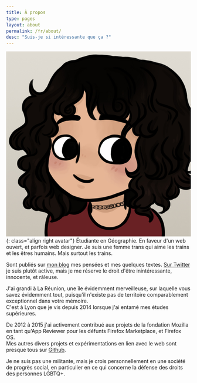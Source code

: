 ```yaml
---
title: À propos
type: pages
layout: about
permalink: /fr/about/
desc: "Suis-je si intéressante que ça ?"
---
```

![Ma tête toute fière. Ou quelque chose du genre.](/images/layout/logos/byIndy-@Trefle_IX.jpg){: class="align right avatar"} Étudiante en Géographie. En faveur d'un web ouvert, et parfois web designer. Je suis une femme trans qui aime les trains et les êtres humains. Mais surtout les trains.

Sont publiés sur [mon blog](/fr/archive) mes pensées et mes quelques textes. [Sur Twitter](https://twitter.com/Nildeala) je suis plutôt active, mais je me réserve le droit d'être inintéressante, innocente, et râleuse.

J'ai grandi à La Réunion, une île évidemment merveilleuse, sur laquelle vous savez évidemment tout, puisqu'il n'existe pas de territoire comparablement exceptionnel dans votre mémoire.  
C'est à Lyon que je vis depuis 2014 lorsque j'ai entamé mes études supérieures.

De 2012 à 2015 j'ai activement contribué aux projets de la fondation Mozilla en tant qu'App Reviewer pour les défunts Firefox Marketplace, et Firefox OS.  
Mes autres divers projets et expérimentations en lien avec le web sont presque tous sur [Github](https://github.com/Nildeala).

Je ne suis pas une militante, mais je crois personnellement en une société de progrès social, en particulier en ce qui concerne la défense des droits des personnes LGBTQ+.
